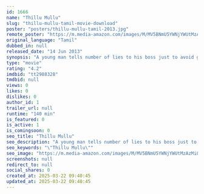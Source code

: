 ```yaml
---
id: 1666
name: "Thillu Mullu"
slug: "thillu-mullu-tamil-movie-download"
poster: "posters/thillu-mullu-tamil-2013.jpg"
remote_poster: "https://m.media-amazon.com/images/M/MV5BNmU5YWNjYWUtMzAzMi00MWJjLWJkODItOWU5NjA3ZjBlZDdkXkEyXkFqcGdeQXVyMTEzNzg0Mjkx._V1_SX300.jpg"
original_language: "Tamil"
dubbed_in: null
released_date: "14 Jun 2013"
synopsis: "A young man tells number of lies to his boss just to avoid getting fired from his job."
type: "movie"
rating: "4.2"
imdbid: "tt2988328"
tmdbid: null
views: 0
likes: 0
dislikes: 0
author_id: 1
trailer_url: null
runtime: "140 min"
is_featured: 0
is_active: 1
is_comingsoon: 0
seo_title: "Thillu Mullu"
seo_description: "A young man tells number of lies to his boss just to avoid getting fired from his job."
seo_keywords: "\"Thillu Mullu\""
seo_image: "https://m.media-amazon.com/images/M/MV5BNmU5YWNjYWUtMzAzMi00MWJjLWJkODItOWU5NjA3ZjBlZDdkXkEyXkFqcGdeQXVyMTEzNzg0Mjkx._V1_SX300.jpg"
screenshots: null
redirect_to: null
social_shares: 0
created_at: 2025-03-22 09:40:45
updated_at: 2025-03-22 09:40:45
---
```


